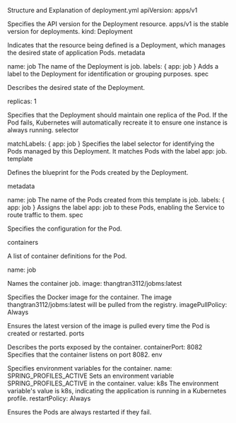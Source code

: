 Structure and Explanation of deployment.yml
apiVersion: apps/v1

Specifies the API version for the Deployment resource. apps/v1 is the stable version for deployments.
kind: Deployment

Indicates that the resource being defined is a Deployment, which manages the desired state of application Pods.
metadata

name: job
The name of the Deployment is job.
labels: { app: job }
Adds a label to the Deployment for identification or grouping purposes.
spec

Describes the desired state of the Deployment.

replicas: 1

Specifies that the Deployment should maintain one replica of the Pod. If the Pod fails, Kubernetes will automatically recreate it to ensure one instance is always running.
selector

matchLabels: { app: job }
Specifies the label selector for identifying the Pods managed by this Deployment. It matches Pods with the label app: job.
template

Defines the blueprint for the Pods created by the Deployment.

metadata

name: job
The name of the Pods created from this template is job.
labels: { app: job }
Assigns the label app: job to these Pods, enabling the Service to route traffic to them.
spec

Specifies the configuration for the Pod.

containers

A list of container definitions for the Pod.

name: job

Names the container job.
image: thangtran3112/jobms:latest

Specifies the Docker image for the container. The image thangtran3112/jobms:latest will be pulled from the registry.
imagePullPolicy: Always

Ensures the latest version of the image is pulled every time the Pod is created or restarted.
ports

Describes the ports exposed by the container.
containerPort: 8082
Specifies that the container listens on port 8082.
env

Specifies environment variables for the container.
name: SPRING_PROFILES_ACTIVE
Sets an environment variable SPRING_PROFILES_ACTIVE in the container.
value: k8s
The environment variable's value is k8s, indicating the application is running in a Kubernetes profile.
restartPolicy: Always

Ensures the Pods are always restarted if they fail.
